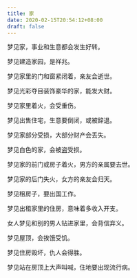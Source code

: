 ```yaml
---
title: 家
date: 2020-02-15T20:54:12+08:00
draft: false
---
```


梦见家，事业和生意都会发生好转。<br>


梦见建造家园，是祥兆。<br>


梦见家里的门和窗紧闭着，亲友会逝世。<br>


梦见光彩夺目装饰豪华的家，能发大财。<br>


梦见家里着火，会受重伤。<br>


梦见出售住宅，生意要倒闭，或被辞退。<br>


梦见家部分受损，大部分财产会丢失。<br>


梦见白色的家，会被盗受损。<br>


梦见家的前门或房子着火，男方的亲属要去世。<br>


梦见家的后门失火，女方的亲友会归天。<br>


梦见租房子，要出国工作。<br>


梦见出租家里的住房，意味着多收入开支。<br>


女人梦见和别的男人钻进家里，会背信弃义。<br>


梦见屋顶，会挨饿受饥。<br>


梦见住房毁坏，仇人会得胜。<br>


梦见站在房顶上大声叫喊，住地要出现流行病。<br>
